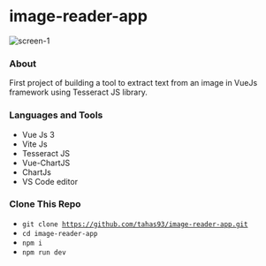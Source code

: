 # image-reader-app

<img src="https://i.ibb.co/C0btsLy/Screen-Shot-2023-10-30-at-9-00-56-PM.png" alt="screen-1" />

### About

First project of building a tool to extract text from an image in VueJs framework using Tesseract JS library.

### Languages and Tools

- Vue Js 3
- Vite Js
- Tesseract JS
- Vue-ChartJS
- ChartJs
- VS Code editor

### Clone This Repo

- <code>git clone https://github.com/tahas93/image-reader-app.git </code>
- <code>cd image-reader-app</code>
- <code>npm i</code>
- <code>npm run dev</code>
